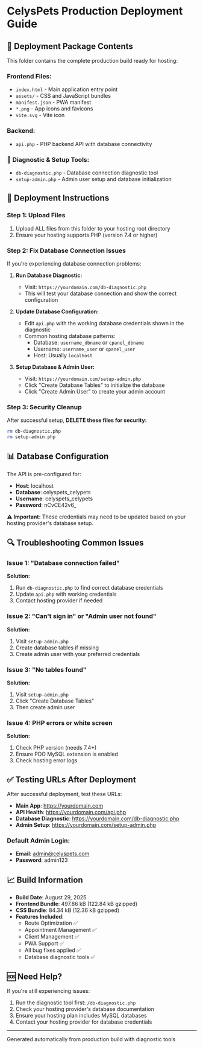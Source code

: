 # CelysPets Production Deployment Guide

## 📁 Deployment Package Contents

This folder contains the complete production build ready for hosting:

### Frontend Files:
- `index.html` - Main application entry point
- `assets/` - CSS and JavaScript bundles
- `manifest.json` - PWA manifest
- `*.png` - App icons and favicons
- `vite.svg` - Vite icon

### Backend:
- `api.php` - PHP backend API with database connectivity

### 🔧 Diagnostic & Setup Tools:
- `db-diagnostic.php` - Database connection diagnostic tool
- `setup-admin.php` - Admin user setup and database initialization

## 🚀 Deployment Instructions

### Step 1: Upload Files
1. Upload ALL files from this folder to your hosting root directory
2. Ensure your hosting supports PHP (version 7.4 or higher)

### Step 2: Fix Database Connection Issues
If you're experiencing database connection problems:

1. **Run Database Diagnostic:**
   - Visit: `https://yourdomain.com/db-diagnostic.php`
   - This will test your database connection and show the correct configuration

2. **Update Database Configuration:**
   - Edit `api.php` with the working database credentials shown in the diagnostic
   - Common hosting database patterns:
     - Database: `username_dbname` or `cpanel_dbname`
     - Username: `username_user` or `cpanel_user`
     - Host: Usually `localhost`

3. **Setup Database & Admin User:**
   - Visit: `https://yourdomain.com/setup-admin.php`
   - Click "Create Database Tables" to initialize the database
   - Click "Create Admin User" to create your admin account

### Step 3: Security Cleanup
After successful setup, **DELETE these files for security:**
```bash
rm db-diagnostic.php
rm setup-admin.php
```

## 📊 Database Configuration

The API is pre-configured for:
- **Host**: localhost
- **Database**: celyspets_celypets
- **Username**: celyspets_celypets
- **Password**: nCvCE42v6_

**⚠️ Important:** These credentials may need to be updated based on your hosting provider's database setup.

## 🔍 Troubleshooting Common Issues

### Issue 1: "Database connection failed"
**Solution:** 
1. Run `db-diagnostic.php` to find correct database credentials
2. Update `api.php` with working credentials
3. Contact hosting provider if needed

### Issue 2: "Can't sign in" or "Admin user not found"
**Solution:**
1. Visit `setup-admin.php`
2. Create database tables if missing
3. Create admin user with your preferred credentials

### Issue 3: "No tables found"
**Solution:**
1. Visit `setup-admin.php`
2. Click "Create Database Tables"
3. Then create admin user

### Issue 4: PHP errors or white screen
**Solution:**
1. Check PHP version (needs 7.4+)
2. Ensure PDO MySQL extension is enabled
3. Check hosting error logs

## ✅ Testing URLs After Deployment

After successful deployment, test these URLs:
- **Main App**: https://yourdomain.com
- **API Health**: https://yourdomain.com/api.php
- **Database Diagnostic**: https://yourdomain.com/db-diagnostic.php
- **Admin Setup**: https://yourdomain.com/setup-admin.php

### Default Admin Login:
- **Email**: admin@celyspets.com
- **Password**: admin123

## 📈 Build Information
- **Build Date**: August 29, 2025
- **Frontend Bundle**: 497.86 kB (122.84 kB gzipped)
- **CSS Bundle**: 84.34 kB (12.36 kB gzipped)
- **Features Included**:
  - Route Optimization ✅
  - Appointment Management ✅
  - Client Management ✅
  - PWA Support ✅
  - All bug fixes applied ✅
  - Database diagnostic tools ✅

## 🆘 Need Help?

If you're still experiencing issues:
1. Run the diagnostic tool first: `/db-diagnostic.php`
2. Check your hosting provider's database documentation
3. Ensure your hosting plan includes MySQL databases
4. Contact your hosting provider for database credentials

---
Generated automatically from production build with diagnostic tools